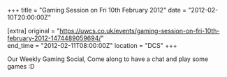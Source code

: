 +++
title = "Gaming Session on Fri 10th February 2012"
date = "2012-02-10T20:00:00Z"

[extra]
original = "https://uwcs.co.uk/events/gaming-session-on-fri-10th-february-2012-1474489059694/"    
end_time = "2012-02-11T08:00:00Z"
location = "DCS"
+++

Our Weekly Gaming Social, Come along to have a chat and play some games :D

